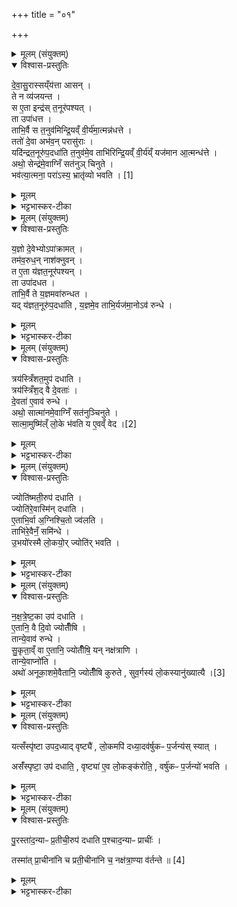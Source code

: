 +++
title = "०१"

+++


<details><summary>मूलम् (संयुक्तम्)</summary>

दे॒वा॒सु॒रास्सय्ँय॑त्ता आस॒न्ते न व्य॑जयन्त॒ स ए॒ता इन्द्र॑स्त॒नूर॑पश्य॒त्ता उपा॑धत्त॒ ताभि॒र्वै स त॒नुव॑मिन्द्रि॒यव्ँवी॒र्य॑मा॒त्मन्न॑धत्त॒ ततो॑ दे॒वा अभ॑व॒न्परासु॑रा॒ यदि॑न्द्रत॒नूरु॑प॒दधा॑ति त॒नुव॑मे॒व ताभि॑रिन्द्रि॒यव्ँवी॒र्य॑य्ँयज॑मान आ॒त्मन्ध॒त्तेऽथो॒ सेन्द्र॑मे॒वाग्निँ सत॑नुञ्चिनुते॒ भव॑त्या॒त्मना॒ परा॑ऽस्य॒ भ्रातृ॑व्यः [1]  
भ॒व॒ति॒
</details>

<details open><summary>विश्वास-प्रस्तुतिः</summary>

दे॒वा॒सु॒रास्सय्ँय॑त्ता आसन् ।  
ते न व्य॑जयन्त ।  
स ए॒ता इन्द्र॑स् त॒नूर॑पश्यत् ।  
ता उपा॑धत्त ।  
ताभि॒र्वै स त॒नुव॑मिन्द्रि॒यव्ँ वी॒र्य॑मा॒त्मन्न॑धत्ते ।  
ततो॑ दे॒वा अभ॑व॒न् परासु॑राः ।  
यदि॑न्द्रत॒नूरु॑प॒दधा॑ति त॒नुव॑मे॒व ताभि॑रिन्द्रि॒यव्ँ वी॒र्य॑य्ँ यज॑मान आ॒त्मन्ध॑त्ते ।  
अथो॒ सेन्द्र॑मे॒वाग्निँ सत॑नुञ् चिनुते ।  
भव॑त्या॒त्मना॒ परा॑ऽस्य॒ भ्रातृ॑व्यो भवति । [1]  
</details>

<details><summary>मूलम्</summary>

दे॒वा॒सु॒रास्सय्ँय॑त्ता आसन् ।  
ते न व्य॑जयन्त ।  
स ए॒ता इन्द्र॑स् त॒नूर॑पश्यत् ।  
ता उपा॑धत्त ।  
ताभि॒र्वै स त॒नुव॑मिन्द्रि॒यव्ँ वी॒र्य॑मा॒त्मन्न॑धत्ते ।  
ततो॑ दे॒वा अभ॑व॒न् परासु॑राः ।  
यदि॑न्द्रत॒नूरु॑प॒दधा॑ति त॒नुव॑मे॒व ताभि॑रिन्द्रि॒यव्ँ वी॒र्य॑य्ँ यज॑मान आ॒त्मन्ध॑त्ते ।  
अथो॒ सेन्द्र॑मे॒वाग्निँ सत॑नुञ् चिनुते ।  
भव॑त्या॒त्मना॒ परा॑ऽस्य॒ भ्रातृ॑व्यो भवति । [1]  
</details>

<details><summary>भट्टभास्कर-टीका</summary>

1अथाग्निकाण्डमेवाग्नेयं - देवासुरा इत्यादि ॥ इन्द्रतनूनां विधिः । ते न व्यजयन्त पृथक्पृथक् नाजयन् देवाश्च असुरान् असुराश्च देवान् । स एता इति । 'अग्निना विश्वाषाट्' इत्याद्या द्वाविंशतिः आत्मनो विग्रहविशेषात्मिका इष्टका अपश्यत् । ता उपाधत्त पञ्चपञ्च दिक्षु द्वे मध्ये । ततश्च जयसाधनीं तनूं जयसमर्थं चक्षुरादीन्द्रियं वीर्य पराक्रमं चात्मन्यधत्त । ततोदेवा इत्यादि । गतम् । अथो अपि च सेन्द्रं तनुमन्तं चाग्निं चिनुते, इन्द्रतनूभिः सहितत्वात् ॥
</details>

<details><summary>मूलम् (संयुक्तम्)</summary>

य॒ज्ञो दे॒वेभ्योऽपा॑क्राम॒त्तम॑व॒रुध॒न्नाश॑क्नुव॒न्त ए॒ता य॑ज्ञत॒नूर॑पश्य॒न्ता उपा॑दधत॒ ताभि॒र्वै ते य॒ज्ञमवा॑रुन्धत॒ यद्य॑ज्ञत॒नूरु॑प॒दधा॑ति य॒ज्ञमे॒व ताभि॒र्यज॑मा॒नोऽव॑ रुन्द्धे॒
</details>

<details open><summary>विश्वास-प्रस्तुतिः</summary>

य॒ज्ञो दे॒वेभ्योऽपा॑क्रामत् ।  
तम॑व॒रुध॒न् नाश॑क्नुवन् ।  
त ए॒ता य॑ज्ञत॒नूर॑पश्यन् ।  
ता उपा॑दधत ।  
ताभि॒र्वै ते य॒ज्ञमवा॑रुन्धत ।  
यद् य॑ज्ञत॒नूरु॑प॒दधा॑ति , य॒ज्ञमे॒व ताभि॒र्यज॑मा॒नोऽव॑ रुन्धे ।  
</details>

<details><summary>मूलम्</summary>

य॒ज्ञो दे॒वेभ्योऽपा॑क्रामत् ।  
तम॑व॒रुध॒न् नाश॑क्नुवन् ।  
त ए॒ता य॑ज्ञत॒नूर॑पश्यन् ।  
ता उपा॑दधत ।  
ताभि॒र्वै ते य॒ज्ञमवा॑रुन्धत ।  
यद् य॑ज्ञत॒नूरु॑प॒दधा॑ति , य॒ज्ञमे॒व ताभि॒र्यज॑मा॒नोऽव॑ रुन्धे ।  
</details>

<details><summary>भट्टभास्कर-टीका</summary>

2यज्ञ इत्यादि ॥ यज्ञतनूनां विधिः । अवरुधं अवरोद्धुम् । 'शकि णमुल्कमुलौ' इति णमुल् । यज्ञतनूरिति । "प्रजापतिर्मनसान्धोच्छेत' इत्याद्याः त्रयस्त्रिंशतम् । संकल्पादारभ्य यज्ञस्य तनूः अष्टावष्टौ दिक्षु एकाम्मध्ये । ताभिरित्यादि । गतम् ॥
</details>

<details><summary>मूलम् (संयुक्तम्)</summary>

त्रय॑स्त्रिँशत॒मुप॑ दधाति॒ त्रय॑स्त्रिँश॒द्वै दे॒वता॑ दे॒वता॑ ए॒वाव॑ रु॒न्द्धेऽथो॒ सात्मा॑नमे॒वाग्निँ सत॑नुञ्चिनुते॒ सात्मा॒मुष्मि॑ल्ँलो॒के [2]  
भ॒व॒ति॒ य ए॒वव्ँवेद॒
</details>

<details open><summary>विश्वास-प्रस्तुतिः</summary>

त्रय॑स्त्रिँशत॒मुप॑ दधाति ।  
त्रय॑स्त्रिँश॒द् वै दे॒वताः॑ ।  
दे॒वता॑ ए॒वाव॑ रुन्धे ।   
अथो॒ सात्मा॑नमे॒वाग्निँ सत॑नुञ्चिनुते ।  
सात्मा॒मुष्मि॑ल्ँ लो॒के भ॑वति य ए॒वव्ँ वेद ।[2]  
</details>

<details><summary>मूलम्</summary>

त्रय॑स्त्रिँशत॒मुप॑ दधाति ।  
त्रय॑स्त्रिँश॒द् वै दे॒वताः॑ ।  
दे॒वता॑ ए॒वाव॑ रुन्धे ।   
अथो॒ सात्मा॑नमे॒वाग्निँ सत॑नुञ्चिनुते ।  
सात्मा॒मुष्मि॑ल्ँ लो॒के भ॑वति य ए॒वव्ँ वेद ।[2]  
</details>

<details><summary>भट्टभास्कर-टीका</summary>

3त्रयस्त्रिंशमिति ॥ 'सङ्ख्या' इति पूर्वपदप्रकृतिस्वरत्वम् । सात्मानमिति । आत्मना देवतया सहितं विशिष्टेन मरणं (?) सहितं च अग्निं चिनुते । सामेत्यादि । विदुषः फलम् । सात्मा अविकलफलः ॥
</details>

<details><summary>मूलम् (संयुक्तम्)</summary>

ज्योति॑ष्मती॒रुप॑ दधाति॒ ज्योति॑रे॒वास्मि॑न्दधात्ये॒ताभि॒र्वा अ॒ग्निश्चि॒तो ज्व॑लति॒ ताभि॑रे॒वैनँ॒ समि॑न्द्ध उ॒भयो॑रस्मै लो॒कयो॒र्ज्योति॑र्भवति
</details>

<details open><summary>विश्वास-प्रस्तुतिः</summary>

ज्योति॑ष्मती॒रुप॑ दधाति ।  
ज्योति॑रे॒वास्मि॑न् दधाति ।  
ए॒ताभि॒र्वा अ॒ग्निश्चि॒तो ज्व॑लति ।  
ताभि॑रे॒वैनँ॒ समि॑न्धे ।  
उ॒भयो॑रस्मै लो॒कयो॒र् ज्योति॑र् भवति ।  
</details>

<details><summary>मूलम्</summary>

ज्योति॑ष्मती॒रुप॑ दधाति ।  
ज्योति॑रे॒वास्मि॑न् दधाति ।  
ए॒ताभि॒र्वा अ॒ग्निश्चि॒तो ज्व॑लति ।  
ताभि॑रे॒वैनँ॒ समि॑न्धे ।  
उ॒भयो॑रस्मै लो॒कयो॒र् ज्योति॑र् भवति ।  
</details>

<details><summary>भट्टभास्कर-टीका</summary>

4ज्योतिष्मतीरिति ॥ 'ज्योतिष्मतीं त्वा' इत्याद्या द्वादश, तिस्रस्तिस्रो दिक्षु न मध्ये ज्योतिश्शब्दवन्मन्त्रवत्यः । 'तद्वानासाम्' इति यदपवादश्छान्दसो मतुप् । एताभिश्चितोग्निर्ज्वलतीव भवति । तस्मात्ताभिः ज्योतिष्मतीभिरग्निं समिन्धे सम्यग्दीपयति । ततश्च अस्मा इति अग्नये उभयोर्लोकयोः ज्योतिष्मती भवति । अस्मा इत्यन्वादेशोनुदात्तः ॥
</details>

<details><summary>मूलम् (संयुक्तम्)</summary>

नक्षत्रेष्ट॒का उप॑ दधात्ये॒तानि॒ वै दि॒वो ज्योतीँ॑षि॒ तान्ये॒वाव॑ रुन्द्धे सु॒कृता॒व्ँवा ए॒तानि॒ ज्योतीँ॑षि॒ यन्नक्ष॑त्राणि॒ तान्ये॒वाप्नो॒त्यथो॑ अनूका॒शमे॒वैतानि॑ [3]  
ज्योतीँ॑षि कुरुते सुव॒र्गस्य॑ लो॒कस्यानु॑ख्यात्यै॒
</details>

<details open><summary>विश्वास-प्रस्तुतिः</summary>

न॒क्ष॒त्रे॒ष्ट॒का उप॑ दधाति ।  
ए॒तानि॒ वै दि॒वो ज्योतीँ॑षि ।  
तान्ये॒वाव॑ रुन्धे ।  
सु॒कृता॒व्ँ वा ए॒तानि॒ ज्योतीँ॑षि॒ यन् नक्ष॑त्राणि ।  
तान्ये॒वाप्नो॑ति ।  
अथो॑ अनूका॒शमे॒वैतानि॒ ज्योतीँ॑षि कुरुते , सुव॒र्गस्य॑ लो॒कस्यानु॑ख्यात्यै ।[3]  
</details>

<details><summary>मूलम्</summary>

न॒क्ष॒त्रे॒ष्ट॒का उप॑ दधाति ।  
ए॒तानि॒ वै दि॒वो ज्योतीँ॑षि ।  
तान्ये॒वाव॑ रुन्धे ।  
सु॒कृता॒व्ँ वा ए॒तानि॒ ज्योतीँ॑षि॒ यन् नक्ष॑त्राणि ।  
तान्ये॒वाप्नो॑ति ।  
अथो॑ अनूका॒शमे॒वैतानि॒ ज्योतीँ॑षि कुरुते , सुव॒र्गस्य॑ लो॒कस्यानु॑ख्यात्यै ।[3]  
</details>

<details><summary>भट्टभास्कर-टीका</summary>

5नक्षत्रेष्टका इति । 'कृत्तिका नक्षत्रं' इत्याद्याः । तत्र दक्षिणेंसे 'कृत्तिकानक्षत्रं' इत्युफ्धाय अथैतन्न नक्षत्रपथं रोहिणीप्रभृति आविशाखाभ्यामायातयति । दक्षिणादंसाद्दक्षिणां श्रेणीं आरभ्यायातयति । अथ पुच्छसन्धौ आत्मसन्धौ अमावास्यामुपदधाति "यत्ते देवा अदधुः" इत्येतन्नक्षत्रपथं अनूराधाप्रभृति आभरणीभ्य आ यातयति उत्तरायै श्रोणेरुत्तरमंसमाराभ्यायातयति । अथोत्तर एवांसे पौर्णमासीमुपदधाति 'पूर्णा पश्चात्' इति । नक्षत्रेष्टकाभिश्चितिरिष्यते । एतानिवा इत्यादि । गतम् । द्युलोकस्थितानि ज्योतींषि ता इष्टकाः । सुकृतां पुण्यकृतामेतानि ज्योतींषि । 'सुकर्मपाप' इति क्विप् । अथो अपि च । अनूकाशमिति हीनप्रकाशमनूकाशे दर्शयति । जातावेकवचनम् । 'इकः काशे' इति दीर्घत्वम् । 'अनोरप्रधानकनीयसी' इत्युत्तरपदान्तोदात्तत्वम् । तदपि एतानि ज्योतींषि कुरुते प्रकाशवत्करोति आसां प्रकाशातिशयेन कः । आसामुपधाता । किंपुनरिदानीं स्वर्गरय महाप्रकाशस्येति । सुवर्गस्येति । यस्मादेवं तस्मादासामुपधानं स्वर्गस्य लोकस्यातुख्यात्यै भवति ॥
</details>

<details><summary>मूलम् (संयुक्तम्)</summary>

यत्सँस्पृ॑ष्टा उपद॒ध्याद्वृष्ट्यै॑ लो॒कमपि॑ दध्या॒दव॑र्षुकᳶ प॒र्जन्य॑स्स्या॒दसँ॑स्पृष्टा॒ उप॑ दधाति॒ वृष्ट्या॑ ए॒व लो॒कङ्क॑रोति॒ वर्षु॑कᳶ प॒र्जन्यो॑ भवति
</details>

<details open><summary>विश्वास-प्रस्तुतिः</summary>

यत्सँस्पृ॑ष्टा उपद॒ध्याद् वृष्ट्यै॑ , लो॒कमपि॑ दध्या॒दव॑र्षुकᳶ प॒र्जन्य॑स् स्यात् ।  

असँ॑स्पृष्टा॒ उप॑ दधाति॒ , वृष्ट्या॑ ए॒व लो॒कङ्क॑रोति॒ , वर्षु॑कᳶ प॒र्जन्यो॑ भवति ।  
</details>

<details><summary>मूलम्</summary>

यत्सँस्पृ॑ष्टा उपद॒ध्याद् वृष्ट्यै॑ , लो॒कमपि॑ दध्या॒दव॑र्षुकᳶ प॒र्जन्य॑स् स्यात् ।  

असँ॑स्पृष्टा॒ उप॑ दधाति॒ , वृष्ट्या॑ ए॒व लो॒कङ्क॑रोति॒ , वर्षु॑कᳶ प॒र्जन्यो॑ भवति ।  
</details>

<details><summary>भट्टभास्कर-टीका</summary>

6यदित्यादि । संस्पृष्टत्वे वृष्ट्यवकाशं तिरोदध्यात् सर्वतश्च्छादित त्वात् । ततश्चावर्षणशीलः पर्जन्यस्स्यात् । 'लषपतपदस्थाभू वृष' इत्युकञ् । अस्पृष्टत्वेतु वृष्ट्यवकाशलाभात् वर्षुको भवति पर्जन्यः ॥
</details>

<details><summary>मूलम् (संयुक्तम्)</summary>

पु॒रस्ता॑द॒न्याᳶ प्र॒तीची॒रुप॑ दधाति प॒श्चाद॒न्याᳶ प्राची॒स्तस्मा॑त्प्रा॒चीना॑नि च प्रती॒चीना॑नि च॒ नक्ष॑त्रा॒ण्या व॑र्तन्ते ॥ [4]  
</details>

<details open><summary>विश्वास-प्रस्तुतिः</summary>

पु॒रस्ता॑द॒न्याᳶ प्र॒तीची॒रुप॑ दधाति प॒श्चाद॒न्याᳶ प्राचीः॑ ।  

तस्मा॑त् प्रा॒चीना॑नि च प्रती॒चीना॑नि च॒ नक्ष॑त्रा॒ण्या व॑र्तन्ते ॥ [4]  
</details>

<details><summary>मूलम्</summary>

पु॒रस्ता॑द॒न्याᳶ प्र॒तीची॒रुप॑ दधाति प॒श्चाद॒न्याᳶ प्राचीः॑ ।  

तस्मा॑त् प्रा॒चीना॑नि च प्रती॒चीना॑नि च॒ नक्ष॑त्रा॒ण्या व॑र्तन्ते ॥ [4]  
</details>

<details><summary>भट्टभास्कर-टीका</summary>

7पुरस्तादन्या इति । पुरस्तादारभ्य प्रतीचीनगति कृत्तिकादि विशाखान्तानुपदधाति दक्षिणादंसात् दक्षिणश्रोणेः । अन्यास्तु अनूराधादिभरण्यन्ताः पश्चादारभ्य प्राचीनगतीरुपदधाति उत्तरश्रोणेरुत्तरादंसात् । तस्मात्प्राचीनानि नक्षत्राणि पुनःपुनः पर्यावर्तन्ते । दक्षिणगोळे प्रतीचीनानि उत्तरगोळे च प्रतीचीनानीति । कथं तर्हि प्रत्यग्गोळवर्तिनां एतदुपपद्यते । तत्रापि दिग्भेदात् प्रचीनप्रतीचीनभावावबाधितावेव । तथाहि - यत्रोदेति सविता सा प्राची, यत्र दृश्यमानो गच्छति सा दक्षिणा, यत्रास्तमेति सा प्रतीची, यत्रादृश्यमानो गच्छति सोदीचीति । आहुश्च -
सर्वेषामुत्तरो मेरुर्लोकालोकश्च दक्षिणः । इति ।
तस्माद्गती एव सर्वत्र भवतः उदयानन्तरं प्रतीचीनां गतिमारभन्ते अस्तमयानन्तरं तु प्राचीनामिति । आहुः - वक्रानुवक्रादि विचित्रकारिणः ताराग्रहा नक्षत्रशब्देनोच्यन्ते । अपरे पुनराहुः - अश्विन्यादीनामपि दिनेदिने स्वल्पा प्राचीना गतिरस्तीति सौक्ष्म्यात् नोपलभ्यते एवेति ॥

इति पञ्चमे चतुर्थे प्रथमोनुवाकः ॥  
</details>
